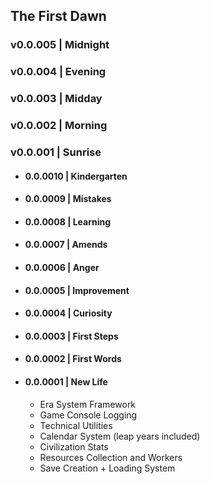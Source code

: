 ## **The First Dawn**
### v0.0.005 | Midnight
### v0.0.004 | Evening
### v0.0.003 | Midday
### v0.0.002 | Morning
### v0.0.001 | Sunrise
- #### 0.0.0010 | Kindergarten
- #### 0.0.0009 | Mistakes
- #### 0.0.0008 | Learning
- #### 0.0.0007 | Amends
- #### 0.0.0006 | Anger
- #### 0.0.0005 | Improvement
- #### 0.0.0004 | Curiosity
- #### 0.0.0003 | First Steps
- #### 0.0.0002 | First Words
- #### 0.0.0001 | New Life
    - Era System Framework
    - Game Console Logging
    - Technical Utilities
    - Calendar System (leap years included)
    - Civilization Stats
    - Resources Collection and Workers
    - Save Creation + Loading System